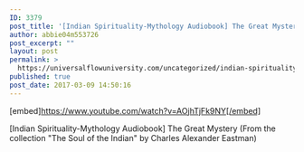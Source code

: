 ```yaml
---
ID: 3379
post_title: '[Indian Spirituality-Mythology Audiobook] The Great Mystery'
author: abbie04m553726
post_excerpt: ""
layout: post
permalink: >
  https://universalflowuniversity.com/uncategorized/indian-spirituality-mythology-audiobook-the-great-mystery/
published: true
post_date: 2017-03-09 14:50:16
---
```

[embed]https://www.youtube.com/watch?v=AOjhTjFk9NY[/embed]<br>
<p>[Indian Spirituality-Mythology Audiobook] The Great Mystery (From the collection "The Soul of the Indian" by Charles Alexander Eastman)</p>